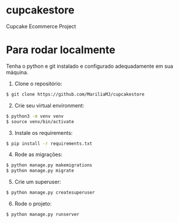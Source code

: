 # cupcakestore
Cupcake Ecommerce Project 

# Para rodar localmente
Tenha o python e git instalado e configurado adequadamente em sua máquina.

1. Clone o repositório:
```bash
$ git clone https://github.com/MariliaMJ/cupcakestore
```
2. Crie seu virtual environment:
```bash
$ python3 -m venv venv
$ source venv/bin/activate
```
3. Instale os requirements:
```bash
$ pip install -r requirements.txt
```
4. Rode as migrações:
```bash
$ python manage.py makemigrations
$ python manage.py migrate
``````
5. Crie um superuser:
```bash
$ python manage.py createsuperuser
```
6. Rode o projeto:
```bash
$ python manage.py runserver
``````